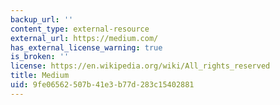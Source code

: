```yaml
---
backup_url: ''
content_type: external-resource
external_url: https://medium.com/
has_external_license_warning: true
is_broken: ''
license: https://en.wikipedia.org/wiki/All_rights_reserved
title: Medium
uid: 9fe06562-507b-41e3-b77d-283c15402881
---
```

